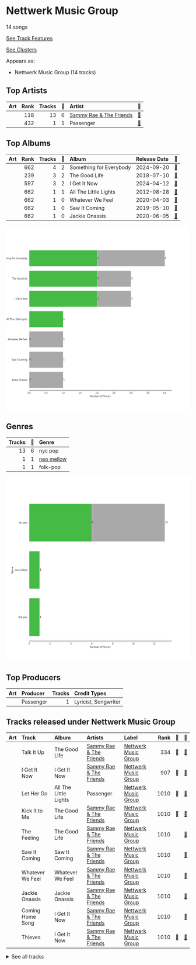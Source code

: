 # Nettwerk Music Group

14 songs

[See Track Features](audio_features.md)

[See Clusters](clusters/overview.md)

Appears as:
- Nettwerk Music Group (14 tracks)

## Top Artists

| Art | Rank | Tracks | 💚 | Artist | 🔗 |
|:---|---:|---:|---:|:---|:---|
| <img src="https://i.scdn.co/image/ab6761610000e5eb5aa2cd4bb1ebf4fa8611b1e6" alt="" width="50" /> | 118 | 13 | 6 | [Sammy Rae & The Friends](../../artists/sammy_rae___the_friends/overview.md) | [🔗](https://open.spotify.com/artist/3lFDsTyYNPQc8WzJExnQWn) |
| <img src="https://i.scdn.co/image/ab6761610000e5eb3eb6f55c271d954cc871954f" alt="" width="50" /> | 432 | 1 | 1 | Passenger | [🔗](https://open.spotify.com/artist/0gadJ2b9A4SKsB1RFkBb66) |



## Top Albums

| Art | Rank | Tracks | 💚 | Album | Release Date | 🔗 |
|:---|---:|---:|---:|:---|:---|:---|
| <img src="https://i.scdn.co/image/ab67616d0000b27397c6ad2505c3c67f99b49ac5" alt="" width="50" /> | 662 | 4 | 2 | Something for Everybody | 2024-09-20 | [🔗](https://open.spotify.com/album/0t0hNxHpqtvn7dT3YO18ma) |
| <img src="https://i.scdn.co/image/ab67616d0000b2733378545422c5257483f6230e" alt="" width="50" /> | 239 | 3 | 2 | The Good Life | 2018-07-10 | [🔗](https://open.spotify.com/album/4s1igjt5YJe7s7BdCeX3DX) |
| <img src="https://i.scdn.co/image/ab67616d0000b2739d43af9a040457f0eb9c478b" alt="" width="50" /> | 597 | 3 | 2 | I Get It Now | 2024-04-12 | [🔗](https://open.spotify.com/album/5zZHAGHasjwkR9B1xX3Xq6) |
| <img src="https://i.scdn.co/image/ab67616d0000b27342859c496ab80d9867ef21b6" alt="" width="50" /> | 662 | 1 | 1 | All The Little Lights | 2012-08-28 | [🔗](https://open.spotify.com/album/52ukyDfkPmF4X6EcSYVfVJ) |
| <img src="https://i.scdn.co/image/ab67616d0000b2736646e03c0ee350a175ab6d5b" alt="" width="50" /> | 662 | 1 | 0 | Whatever We Feel | 2020-04-03 | [🔗](https://open.spotify.com/album/4Qcemk272gcxq9D6ca40Xz) |
| <img src="https://i.scdn.co/image/ab67616d0000b27331cfb3b6d1abde235358f218" alt="" width="50" /> | 662 | 1 | 0 | Saw It Coming | 2019-05-10 | [🔗](https://open.spotify.com/album/1rMlFYPvk8FFDQYIJ8pudV) |
| <img src="https://i.scdn.co/image/ab67616d0000b273e1682852b11d632281aa59dd" alt="" width="50" /> | 662 | 1 | 0 | Jackie Onassis | 2020-06-05 | [🔗](https://open.spotify.com/album/0E8rl16O1VgYyRMRzff3r6) |

![Bar chart of top 7 albums](../../images/labels/nettwerk_music_group/albums.png)

## Genres

| Tracks | 💚 | Genre |
|---:|---:|:---|
| 13 | 6 | nyc pop |
| 1 | 1 | [neo mellow](../../genres/neo_mellow/overview.md) |
| 1 | 1 | folk-pop |

![Bar chart of top 3 genres](../../images/labels/nettwerk_music_group/genres.png)

## Top Producers

| Art | Producer | Tracks | Credit Types |
|:---|:---|---:|:---|
| <img src="https://i.scdn.co/image/ab6761610000e5eb3eb6f55c271d954cc871954f" alt="" width="50" /> | Passenger | 1 | Lyricist, Songwriter |


## Tracks released under Nettwerk Music Group

| Art | Track | Album | Artists | Label | Rank | 💚 | 🔗 |
|:---|:---|:---|:---|:---|---:|:---|:---|
| <img src="https://i.scdn.co/image/ab67616d0000b2733378545422c5257483f6230e" alt="" width="50" /> | Talk It Up | The Good Life | [Sammy Rae & The Friends](../../artists/sammy_rae___the_friends/overview.md) | [Nettwerk Music Group](.) | 334 | 💚 | [🔗](https://open.spotify.com/track/7FQCZ5i5bmQ76LoGHyVcX0) |
| <img src="https://i.scdn.co/image/ab67616d0000b2739d43af9a040457f0eb9c478b" alt="" width="50" /> | I Get It Now | I Get It Now | [Sammy Rae & The Friends](../../artists/sammy_rae___the_friends/overview.md) | [Nettwerk Music Group](.) | 907 | 💚 | [🔗](https://open.spotify.com/track/03ECDyILFfQ98k106zwcIt) |
| <img src="https://i.scdn.co/image/ab67616d0000b27342859c496ab80d9867ef21b6" alt="" width="50" /> | Let Her Go | All The Little Lights | Passenger | [Nettwerk Music Group](.) | 1010 | 💚 | [🔗](https://open.spotify.com/track/1KxwZYyzWNyZSRyErj2ojT) |
| <img src="https://i.scdn.co/image/ab67616d0000b2733378545422c5257483f6230e" alt="" width="50" /> | Kick It to Me | The Good Life | [Sammy Rae & The Friends](../../artists/sammy_rae___the_friends/overview.md) | [Nettwerk Music Group](.) | 1010 | 💚 | [🔗](https://open.spotify.com/track/6QZbDUZEgkwaVWROtWzjQ0) |
| <img src="https://i.scdn.co/image/ab67616d0000b2733378545422c5257483f6230e" alt="" width="50" /> | The Feeling | The Good Life | [Sammy Rae & The Friends](../../artists/sammy_rae___the_friends/overview.md) | [Nettwerk Music Group](.) | 1010 | | [🔗](https://open.spotify.com/track/0dmCos7GHCr5PRKp5LNGH7) |
| <img src="https://i.scdn.co/image/ab67616d0000b27331cfb3b6d1abde235358f218" alt="" width="50" /> | Saw It Coming | Saw It Coming | [Sammy Rae & The Friends](../../artists/sammy_rae___the_friends/overview.md) | [Nettwerk Music Group](.) | 1010 | | [🔗](https://open.spotify.com/track/0hU26xDCONlEnAtcMGw4NC) |
| <img src="https://i.scdn.co/image/ab67616d0000b2736646e03c0ee350a175ab6d5b" alt="" width="50" /> | Whatever We Feel | Whatever We Feel | [Sammy Rae & The Friends](../../artists/sammy_rae___the_friends/overview.md) | [Nettwerk Music Group](.) | 1010 | | [🔗](https://open.spotify.com/track/4H9jGVkfJkjc6pWFfn2KSN) |
| <img src="https://i.scdn.co/image/ab67616d0000b273e1682852b11d632281aa59dd" alt="" width="50" /> | Jackie Onassis | Jackie Onassis | [Sammy Rae & The Friends](../../artists/sammy_rae___the_friends/overview.md) | [Nettwerk Music Group](.) | 1010 | | [🔗](https://open.spotify.com/track/7GPBA8xjMJyN6SjoKd4O9E) |
| <img src="https://i.scdn.co/image/ab67616d0000b2739d43af9a040457f0eb9c478b" alt="" width="50" /> | Coming Home Song | I Get It Now | [Sammy Rae & The Friends](../../artists/sammy_rae___the_friends/overview.md) | [Nettwerk Music Group](.) | 1010 | | [🔗](https://open.spotify.com/track/3RhLH5ROodko8Se1kRpjJ1) |
| <img src="https://i.scdn.co/image/ab67616d0000b2739d43af9a040457f0eb9c478b" alt="" width="50" /> | Thieves | I Get It Now | [Sammy Rae & The Friends](../../artists/sammy_rae___the_friends/overview.md) | [Nettwerk Music Group](.) | 1010 | 💚 | [🔗](https://open.spotify.com/track/5v4JBxzAfArnWg3n3MhRRl) |


<details>
<summary>See all tracks</summary>

| Art | Track | Album | Artists | Label | Rank | 💚 | 🔗 |
|:---|:---|:---|:---|:---|---:|:---|:---|
| <img src="https://i.scdn.co/image/ab67616d0000b27397c6ad2505c3c67f99b49ac5" alt="" width="50" /> | Coming Home Song | Something for Everybody | [Sammy Rae & The Friends](../../artists/sammy_rae___the_friends/overview.md) | [Nettwerk Music Group](.) | 1010 | 💚 | [🔗](https://open.spotify.com/track/4XeCHgZ6vhNwFFaV1zR8oS) |
| <img src="https://i.scdn.co/image/ab67616d0000b27397c6ad2505c3c67f99b49ac5" alt="" width="50" /> | Good Time Tavern | Something for Everybody | [Sammy Rae & The Friends](../../artists/sammy_rae___the_friends/overview.md) | [Nettwerk Music Group](.) | 1010 | | [🔗](https://open.spotify.com/track/5ETuNqDyD25GQ6ygYHaDcd) |
| <img src="https://i.scdn.co/image/ab67616d0000b27397c6ad2505c3c67f99b49ac5" alt="" width="50" /> | No Rulebook | Something for Everybody | [Sammy Rae & The Friends](../../artists/sammy_rae___the_friends/overview.md) | [Nettwerk Music Group](.) | 1010 | | [🔗](https://open.spotify.com/track/0E9uXoHs9JLyl6pjTVc8Qe) |
| <img src="https://i.scdn.co/image/ab67616d0000b27397c6ad2505c3c67f99b49ac5" alt="" width="50" /> | Thieves | Something for Everybody | [Sammy Rae & The Friends](../../artists/sammy_rae___the_friends/overview.md) | [Nettwerk Music Group](.) | 1010 | 💚 | [🔗](https://open.spotify.com/track/1w74CVsaIhyxbW3LvYdB9s) |

</details>

